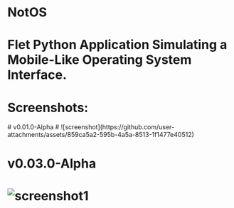 # NotOS

# Flet Python Application Simulating a Mobile-Like Operating System Interface.

# Screenshots:

<div class="container">
  # v0.01.0-Alpha
  # ![screenshot](https://github.com/user-attachments/assets/859ca5a2-595b-4a5a-8513-1f1477e40512)
  
  # v0.03.0-Alpha
  # ![screenshot1](https://github.com/user-attachments/assets/62d2ab54-d2fc-40a1-92db-636b47b2fce3)
</div>
